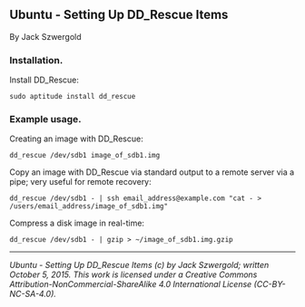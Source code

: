 ## Ubuntu - Setting Up DD_Rescue Items

By Jack Szwergold

### Installation.

Install DD_Rescue:

    sudo aptitude install dd_rescue

### Example usage.

Creating an image with DD_Rescue:

    dd_rescue /dev/sdb1 image_of_sdb1.img

Copy an image with DD_Rescue via standard output to a remote server via a pipe; very useful for remote recovery:

    dd_rescue /dev/sdb1 - | ssh email_address@example.com "cat - > /users/email_address/image_of_sdb1.img"

Compress a disk image in real-time:

    dd_rescue /dev/sdb1 - | gzip > ~/image_of_sdb1.img.gzip

***

*Ubuntu - Setting Up DD_Rescue Items (c) by Jack Szwergold; written October 5, 2015. This work is licensed under a Creative Commons Attribution-NonCommercial-ShareAlike 4.0 International License (CC-BY-NC-SA-4.0).*